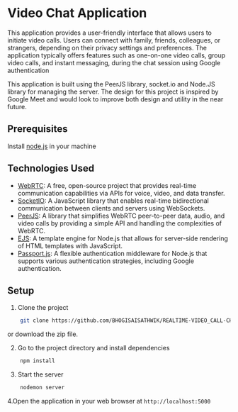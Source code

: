 # Video Chat Application


This application provides a user-friendly interface that allows users to initiate video calls. Users can connect with family, friends, colleagues, or strangers, depending on their privacy settings and preferences. The application typically offers features such as one-on-one video calls, group video calls, and instant messaging, during the chat session using Google authentication

This application is built using the PeerJS library, socket.io and Node.JS library for managing the server. The design for this project is inspired by Google Meet and would look to improve both design and utility in the near future. 

## Prerequisites

Install [node.js](https://nodejs.org/en/) in your machine

## Technologies Used

- [WebRTC](https://webrtc.org/): A free, open-source project that provides real-time communication capabilities via APIs for voice, video, and data transfer.
- [SocketIO](https://socket.io/): A JavaScript library that enables real-time bidirectional communication between clients and servers using WebSockets.
- [PeerJS](https://peerjs.com/): A library that simplifies WebRTC peer-to-peer data, audio, and video calls by providing a simple API and handling the complexities of WebRTC.
- [EJS](https://ejs.co/): A template engine for Node.js that allows for server-side rendering of HTML templates with JavaScript.
- [Passport.js](http://www.passportjs.org/): A flexible authentication middleware for Node.js that supports various authentication strategies, including Google authentication.

## Setup

1. Clone the project

```bash
    git clone https://github.com/BHOGISAISATHWIK/REALTIME-VIDEO_CALL-CHATTING-WEBSITE
```

or download the zip file.

2. Go to the project directory and install dependencies

```bash
    npm install
```

3. Start the server

```bash
    nodemon server
```

4.Open the application in your web browser at `http://localhost:5000`
